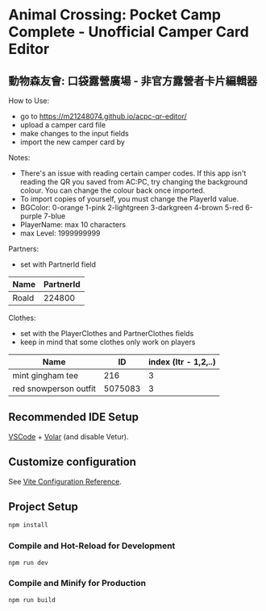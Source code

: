 # Animal Crossing: Pocket Camp Complete - Unofficial Camper Card Editor

## 動物森友會: 口袋露營廣場 - 非官方露營者卡片編輯器

How to Use:
 - go to https://m21248074.github.io/acpc-qr-editor/
 - upload a camper card file
 - make changes to the input fields
 - import the new camper card by

Notes:
 - There's an issue with reading certain camper codes. If this app isn't reading the QR you saved from AC:PC, try changing the background colour. You can change the colour back once imported.
 - To import copies of yourself, you must change the PlayerId value.
 - BGColor: 0-orange 1-pink 2-lightgreen 3-darkgreen 4-brown 5-red 6-purple 7-blue
 - PlayerName: max 10 characters
 - max Level: 1999999999

Partners:
 - set with PartnerId field

| Name           | PartnerId      |
|----------------|----------------|
| Roald          | 224800         |

Clothes:
 - set with the PlayerClothes and PartnerClothes fields
 - keep in mind that some clothes only work on players

| Name       | ID       | index (ltr - 1,2,..)       |
|----------------|----------------|----------------|
| mint gingham tee  | 216  | 3  |
| red snowperson outfit  | 5075083  | 3  |

## Recommended IDE Setup

[VSCode](https://code.visualstudio.com/) + [Volar](https://marketplace.visualstudio.com/items?itemName=Vue.volar) (and disable Vetur).

## Customize configuration

See [Vite Configuration Reference](https://vite.dev/config/).

## Project Setup

```sh
npm install
```

### Compile and Hot-Reload for Development

```sh
npm run dev
```

### Compile and Minify for Production

```sh
npm run build
```